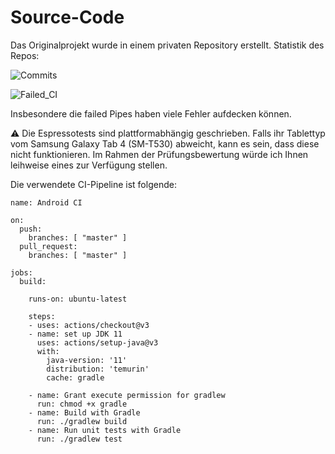 # Source-Code
Das Originalprojekt wurde in einem privaten Repository erstellt. 
Statistik des Repos:

![Commits](https://img.shields.io/badge/Originale%20Commits-98-blue)

![Failed_CI](https://img.shields.io/badge/Failed_CI%20Pipes-15-red)

Insbesondere die failed Pipes haben viele Fehler aufdecken können.

:warning: Die Espressotests sind plattformabhängig geschrieben. Falls ihr Tablettyp vom Samsung Galaxy Tab 4 (SM-T530) abweicht, kann es sein, dass diese nicht funktionieren. Im Rahmen der Prüfungsbewertung würde ich Ihnen leihweise eines zur Verfügung stellen.

Die verwendete CI-Pipeline ist folgende:

```
name: Android CI

on:
  push:
    branches: [ "master" ]
  pull_request:
    branches: [ "master" ]

jobs:
  build:

    runs-on: ubuntu-latest

    steps:
    - uses: actions/checkout@v3
    - name: set up JDK 11
      uses: actions/setup-java@v3
      with:
        java-version: '11'
        distribution: 'temurin'
        cache: gradle

    - name: Grant execute permission for gradlew
      run: chmod +x gradle
    - name: Build with Gradle
      run: ./gradlew build
    - name: Run unit tests with Gradle
      run: ./gradlew test
```
